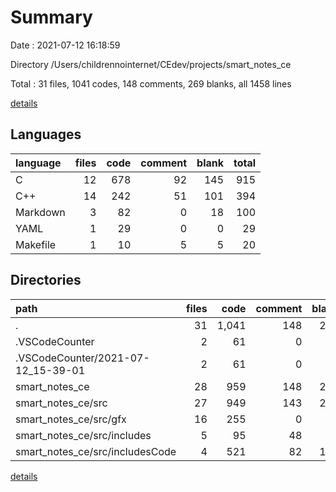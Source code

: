 # Summary

Date : 2021-07-12 16:18:59

Directory /Users/childrennointernet/CEdev/projects/smart_notes_ce

Total : 31 files,  1041 codes, 148 comments, 269 blanks, all 1458 lines

[details](details.md)

## Languages
| language | files | code | comment | blank | total |
| :--- | ---: | ---: | ---: | ---: | ---: |
| C | 12 | 678 | 92 | 145 | 915 |
| C++ | 14 | 242 | 51 | 101 | 394 |
| Markdown | 3 | 82 | 0 | 18 | 100 |
| YAML | 1 | 29 | 0 | 0 | 29 |
| Makefile | 1 | 10 | 5 | 5 | 20 |

## Directories
| path | files | code | comment | blank | total |
| :--- | ---: | ---: | ---: | ---: | ---: |
| . | 31 | 1,041 | 148 | 269 | 1,458 |
| .VSCodeCounter | 2 | 61 | 0 | 13 | 74 |
| .VSCodeCounter/2021-07-12_15-39-01 | 2 | 61 | 0 | 13 | 74 |
| smart_notes_ce | 28 | 959 | 148 | 251 | 1,358 |
| smart_notes_ce/src | 27 | 949 | 143 | 246 | 1,338 |
| smart_notes_ce/src/gfx | 16 | 255 | 0 | 47 | 302 |
| smart_notes_ce/src/includes | 5 | 95 | 48 | 51 | 194 |
| smart_notes_ce/src/includesCode | 4 | 521 | 82 | 121 | 724 |

[details](details.md)